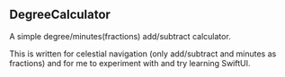## DegreeCalculator 

A simple degree/minutes(fractions) add/subtract calculator.

This is written for celestial navigation (only add/subtract and minutes as fractions) and for me to experiment with and try learning SwiftUI.
